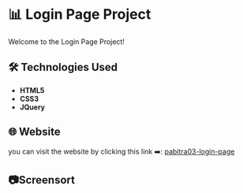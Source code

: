# 📊 Login Page Project
<p>Welcome to the Login Page Project!</p>

## 🛠️ Technologies Used
- **HTML5**
- **CSS3**
- **JQuery**

## 🌐 Website
you can visit the website by clicking this link ➡️: <a href="https://dancing-croquembouche-483083.netlify.app/" target="_blank"> pabitra03-login-page</a>

## 📷Screensort
